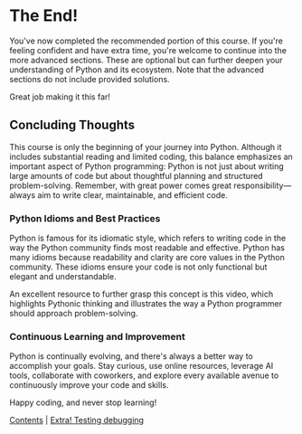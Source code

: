 # The End!

You've now completed the recommended portion of this course. If you're feeling confident and have extra time, you're welcome to continue into the more advanced sections. These are optional but can further deepen your understanding of Python and its ecosystem. Note that the advanced sections do not include provided solutions.

Great job making it this far!

## Concluding Thoughts

This course is only the beginning of your journey into Python. Although it includes substantial reading and limited coding, this balance emphasizes an important aspect of Python programming: Python is not just about writing large amounts of code but about thoughtful planning and structured problem-solving. Remember, with great power comes great responsibility—always aim to write clear, maintainable, and efficient code.

### Python Idioms and Best Practices

Python is famous for its idiomatic style, which refers to writing code in the way the Python community finds most readable and effective. Python has many idioms because readability and clarity are core values in the Python community. These idioms ensure your code is not only functional but elegant and understandable.

An excellent resource to further grasp this concept is this video, which highlights Pythonic thinking and illustrates the way a Python programmer should approach problem-solving.

### Continuous Learning and Improvement

Python is continually evolving, and there's always a better way to accomplish your goals. Stay curious, use online resources, leverage AI tools, collaborate with coworkers, and explore every available avenue to continuously improve your code and skills.

Happy coding, and never stop learning!

[Contents](../Contents.md) \| [Extra! Testing debugging](../08_Testing_debugging/00_Overview.md)
